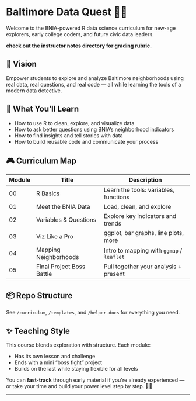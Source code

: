# Baltimore Data Quest 🕵️‍♂️

Welcome to the BNIA-powered R data science curriculum for new-age explorers, early college coders, and future civic data leaders.

**check out the instructor notes directory for grading rubric.**

## 🌟 Vision

Empower students to explore and analyze Baltimore neighborhoods using real data, real questions, and real code — all while learning the tools of a modern data detective.

## 🧠 What You’ll Learn

- How to use R to clean, explore, and visualize data
- How to ask better questions using BNIA’s neighborhood indicators
- How to find insights and tell stories with data
- How to build reusable code and communicate your process

## 🎮 Curriculum Map

| Module | Title                       | Description                              |
|--------|-----------------------------|------------------------------------------|
| 00     | R Basics                    | Learn the tools: variables, functions    |
| 01     | Meet the BNIA Data          | Load, clean, and explore                 |
| 02     | Variables & Questions       | Explore key indicators and trends        |
| 03     | Viz Like a Pro              | ggplot, bar graphs, line plots, more     |
| 04     | Mapping Neighborhoods       | Intro to mapping with `ggmap` / `leaflet`|
| 05     | Final Project Boss Battle   | Pull together your analysis + present    |

## 📦 Repo Structure

See `/curriculum`, `/templates`, and `/helper-docs` for everything you need.

## ✨ Teaching Style

This course blends exploration with structure. Each module:
- Has its own lesson and challenge
- Ends with a mini “boss fight” project
- Builds on the last while staying flexible for all levels

You can **fast-track** through early material if you're already experienced — or take your time and build your power level step by step. 🧙🏾

---
